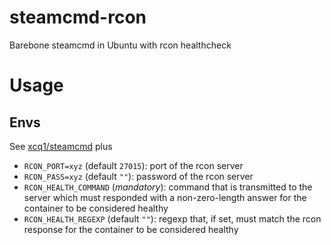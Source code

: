 # steamcmd-rcon

Barebone steamcmd in Ubuntu with rcon healthcheck

# Usage

## Envs

See [xcq1/steamcmd](https://hub.docker.com/r/xcq1/steamcmd/) plus

- `RCON_PORT=xyz` (default `27015`): port of the rcon server
- `RCON_PASS=xyz` (default `""`): password of the rcon server
- `RCON_HEALTH_COMMAND` (*mandatory*): command that is transmitted to the server which must responded with a non-zero-length answer for the container to be considered healthy
- `RCON_HEALTH_REGEXP` (default `""`): regexp that, if set, must match the rcon response for the container to be considered healthy